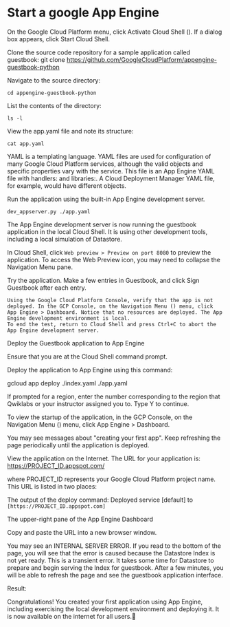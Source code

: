 # Start a google App Engine
On the Google Cloud Platform menu, click Activate Cloud Shell (). If a dialog box appears, click Start Cloud Shell.

Clone the source code repository for a sample application called guestbook:
git clone https://github.com/GoogleCloudPlatform/appengine-guestbook-python

Navigate to the source directory:

`cd appengine-guestbook-python`

List the contents of the directory:

`ls -l`

View the app.yaml file and note its structure:

`cat app.yaml`

YAML is a templating language. YAML files are used for configuration of many Google Cloud Platform services, although the valid objects and specific properties vary with the service. This file is an App Engine YAML file with handlers: and libraries:. A Cloud Deployment Manager YAML file, for example, would have different objects.

Run the application using the built-in App Engine development server.

`dev_appserver.py ./app.yaml`

The App Engine development server is now running the guestbook application in the local Cloud Shell. It is using other development tools, including a local simulation of Datastore.

In Cloud Shell, click `Web preview > Preview on port 8080` to preview the application.
To access the Web Preview icon, you may need to collapse the Navigation Menu pane.




Try the application. Make a few entries in Guestbook, and click Sign Guestbook after each entry.
```
Using the Google Cloud Platform Console, verify that the app is not deployed. In the GCP Console, on the Navigation Menu () menu, click App Engine > Dashboard. Notice that no resources are deployed. The App Engine development environment is local.
To end the test, return to Cloud Shell and press Ctrl+C to abort the App Engine development server.
```
Deploy the Guestbook application to App Engine

Ensure that you are at the Cloud Shell command prompt.

Deploy the application to App Engine using this command:

gcloud app deploy ./index.yaml ./app.yaml

If prompted for a region, enter the number corresponding to the region that Qwiklabs or your instructor assigned you to. Type Y to continue.

To view the startup of the application, in the GCP Console, on the Navigation Menu () menu, click App Engine > Dashboard.

You may see messages about "creating your first app". Keep refreshing the page periodically until the application is deployed.

View the application on the Internet. The URL for your application is:
https://PROJECT_ID.appspot.com/

where PROJECT_ID represents your Google Cloud Platform project name. This URL is listed in two places:

The output of the deploy command: Deployed service [default] to `[https://PROJECT_ID.appspot.com]`

The upper-right pane of the App Engine Dashboard

Copy and paste the URL into a new browser window.

You may see an INTERNAL SERVER ERROR. If you read to the bottom of the page, you will see that the error is caused because the Datastore Index is not yet ready. This is a transient error. It takes some time for Datastore to prepare and begin serving the Index for guestbook. After a few minutes, you will be able to refresh the page and see the guestbook application interface.

Result:



Congratulations! You created your first application using App Engine, including exercising the local development environment and deploying it. It is now available on the internet for all users.
